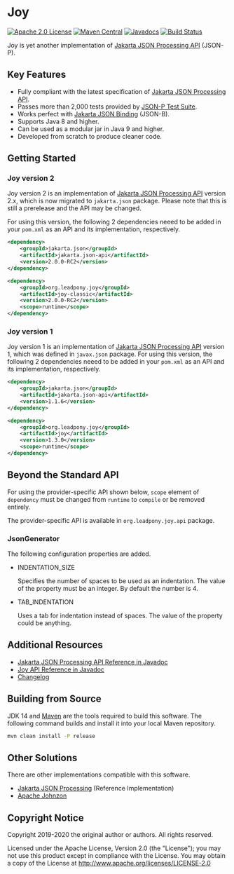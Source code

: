 # Joy

[![Apache 2.0 License](https://img.shields.io/:license-Apache%202.0-blue.svg)](https://www.apache.org/licenses/LICENSE-2.0)
[![Maven Central](https://img.shields.io/maven-central/v/org.leadpony.joy/joy-classic.svg?label=Maven%20Central)](https://search.maven.org/search?q=g:%22org.leadpony.joy%22%20AND%20a:%22joy-classic%22)
[![Javadocs](https://www.javadoc.io/badge/jakarta.json/jakarta.json-api.svg)](https://www.javadoc.io/doc/jakarta.json/jakarta.json-api/1.1.6/index.html)
[![Build Status](https://travis-ci.org/leadpony/joy.svg?branch=master)](https://travis-ci.org/leadpony/joy)

Joy is yet another implementation of [Jakarta JSON Processing API] (JSON-P).

## Key Features

* Fully compliant with the latest specification of [Jakarta JSON Processing API].
* Passes more than 2,000 tests provided by [JSON-P Test Suite].
* Works perfect with [Jakarta JSON Binding] (JSON-B).
* Supports Java 8 and higher.
* Can be used as a modular jar in Java 9 and higher.
* Developed from scratch to produce cleaner code.

## Getting Started

### Joy version 2

Joy version 2 is an implementation of [Jakarta JSON Processing API] version 2.x, which is now migrated to `jakarta.json` package. Please note that this is still a prerelease and the API may be changed.

For using this version, the following 2 dependencies neeed to be added in your `pom.xml` as an API and its implementation, respectively.

```xml
<dependency>
    <groupId>jakarta.json</groupId>
    <artifactId>jakarta.json-api</artifactId>
    <version>2.0.0-RC2</version>
</dependency>

<dependency>
    <groupId>org.leadpony.joy</groupId>
    <artifactId>joy-classic</artifactId>
    <version>2.0.0-RC2</version>
    <scope>runtime</scope>
</dependency>
```

### Joy version 1

Joy version 1 is an implementation of [Jakarta JSON Processing API] version 1, which was defined in `javax.json` package. For using this version, the following 2 dependencies neeed to be added in your `pom.xml` as an API and its implementation, respectively.

```xml
<dependency>
    <groupId>jakarta.json</groupId>
    <artifactId>jakarta.json-api</artifactId>
    <version>1.1.6</version>
</dependency>

<dependency>
    <groupId>org.leadpony.joy</groupId>
    <artifactId>joy</artifactId>
    <version>1.3.0</version>
    <scope>runtime</scope>
</dependency>
```

## Beyond the Standard API

For using the provider-specific API shown below, `scope` element of `dependency` must be changed from `runtime` to `compile` or be removed entirely.

The provider-specific API is available in `org.leadpony.joy.api` package.

### JsonGenerator

The following configuration properties are added.

* INDENTATION_SIZE

  Specifies the number of spaces to be used as an
  indentation. The value of the property must be an integer. By default the
  number is 4.

* TAB_INDENTATION

  Uses a tab for indentation instead of spaces. The
  value of the property could be anything.

## Additional Resources
* [Jakarta JSON Processing API Reference in Javadoc](https://www.javadoc.io/doc/jakarta.json/jakarta.json-api)
* [Joy API Reference in Javadoc](https://javadoc.io/doc/org.leadpony.joy/joy-core)
* [Changelog](CHANGELOG.md)

## Building from Source

JDK 14 and [Maven] are the tools required to build this software. The following command builds and install it into your local Maven repository.

```bash
mvn clean install -P release
```

## Other Solutions

There are other implementations compatible with this software.

* [Jakarta JSON Processing] (Reference Implementation)
* [Apache Johnzon]

## Copyright Notice
Copyright 2019-2020 the original author or authors. All rights reserved.

Licensed under the Apache License, Version 2.0 (the "License");
you may not use this product except in compliance with the License.
You may obtain a copy of the License at
<http://www.apache.org/licenses/LICENSE-2.0>

[Apache 2.0 License]: https://www.apache.org/licenses/LICENSE-2.0
[Jakarta JSON Processing API]: https://eclipse-ee4j.github.io/jsonp/
[Jakarta JSON Binding]: http://json-b.net/
[JSON-P Test Suite]: https://github.com/leadpony/jsonp-test-suite
[Maven]: https://maven.apache.org/
[Jakarta JSON Processing]: https://eclipse-ee4j.github.io/jsonp/
[Apache Johnzon]: https://johnzon.apache.org/
